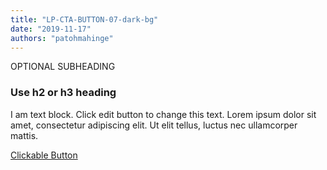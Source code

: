 ```yaml
---
title: "LP-CTA-BUTTON-07-dark-bg"
date: "2019-11-17"
authors: "patohmahinge"
---
```


OPTIONAL SUBHEADING

### Use h2 or h3 heading

I am text block. Click edit button to change this text. Lorem ipsum dolor sit amet, consectetur adipiscing elit. Ut elit tellus, luctus nec ullamcorper mattis.

[Clickable Button](#)

